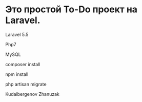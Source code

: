 <h1>Это простой To-Do проект на Laravel.</h1>
<p>Laravel 5.5</p>
<p>Php7</p>
<p>MySQL</p>
<p>composer install</p>
<p>npm install</p>
<p>php artisan migrate</p>
<p>Kudaibergenov Zhanuzak</p>
